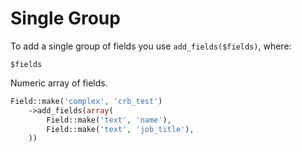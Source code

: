 # Single Group

To add a single group of fields you use `add_fields($fields)`, where:

`$fields`

Numeric array of fields.

```php
Field::make('complex', 'crb_test')
	->add_fields(array(
		Field::make('text', 'name'),
		Field::make('text', 'job_title'),
	))
```